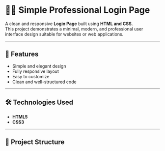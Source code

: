 # 🧑‍💻 Simple Professional Login Page

A clean and responsive **Login Page** built using **HTML and CSS**.  
This project demonstrates a minimal, modern, and professional user interface design suitable for websites or web applications.

---

## 🚀 Features

- Simple and elegant design  
- Fully responsive layout  
- Easy to customize  
- Clean and well-structured code  

---

## 🛠️ Technologies Used

- **HTML5**  
- **CSS3**

---

## 📂 Project Structure
